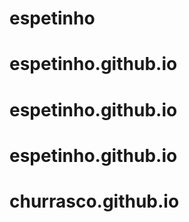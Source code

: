# espetinho
# espetinho.github.io
# espetinho.github.io
# espetinho.github.io
# churrasco.github.io
